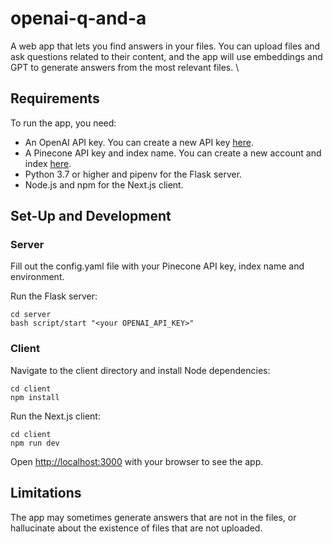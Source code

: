 # openai-q-and-a

A web app that lets you find answers in your files. You can upload files and ask questions related to their content, and the app will use embeddings and GPT to generate answers from the most relevant files. \

## Requirements

To run the app, you need:

- An OpenAI API key. You can create a new API key [here](https://beta.openai.com/account/api-keys).
- A Pinecone API key and index name. You can create a new account and index [here](https://www.pinecone.io/).
- Python 3.7 or higher and pipenv for the Flask server.
- Node.js and npm for the Next.js client.

## Set-Up and Development

### Server

Fill out the config.yaml file with your Pinecone API key, index name and environment.

Run the Flask server:

```
cd server
bash script/start "<your OPENAI_API_KEY>"
```

### Client

Navigate to the client directory and install Node dependencies:

```
cd client
npm install
```

Run the Next.js client:

```
cd client
npm run dev
```

Open [http://localhost:3000](http://localhost:3000) with your browser to see the app.

## Limitations

The app may sometimes generate answers that are not in the files, or hallucinate about the existence of files that are not uploaded.
